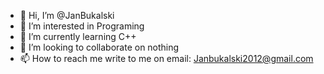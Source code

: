 - 👋 Hi, I’m @JanBukalski
- 👀 I’m interested in Programing
- 🌱 I’m currently learning C++
- 💞️ I’m looking to collaborate on nothing
- 📫 How to reach me write to me on email: Janbukalski2012@gmail.com

<!---
JanBukalski/JanBukalski is a ✨ special ✨ repository because its `README.md` (this file) appears on your GitHub profile.
You can click the Preview link to take a look at your changes.
--->
